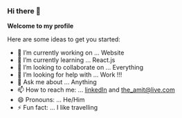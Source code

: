 ### Hi there 👋


**Welcome to my profile** 

Here are some ideas to get you started:

- 🔭 I’m currently working on ... Website
- 🌱 I’m currently learning ... React.js
- 👯 I’m looking to collaborate on ... Everything 
- 🤔 I’m looking for help with ... Work !!! 
- 💬 Ask me about ... Anything
- 📫 How to reach me: ... [linkedIn](https://www.linkedin.com/in/theamittailor/) and the_amit@live.com
- 😄 Pronouns: ... He/Him
- ⚡ Fun fact: ... I like travelling 

